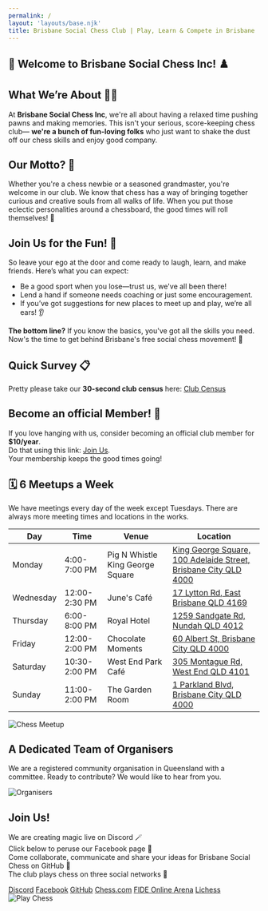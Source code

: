 ```yaml
---
permalink: /
layout: 'layouts/base.njk'
title: Brisbane Social Chess Club | Play, Learn & Compete in Brisbane
---
```


<section class="px-4 max-w-3xl">
  <h1 class="text-center text-2xl md:text-3xl font-bold mb-6">
    <span aria-hidden="true">🎉</span> Welcome to Brisbane Social Chess Inc! <span aria-hidden="true">♟️</span>
  </h1>
  <h2 class="text-center text-xl md:text-2xl font-semibold text-indigo-200 mb-3">What We’re About <span aria-hidden="true">🧑‍🎨</span></h2>
  <p class="text-center text-white/90 text-base md:text-lg mb-6">
    At <strong>Brisbane Social Chess Inc</strong>, we're all about having a relaxed time pushing pawns and making memories.
    This isn't your serious, score-keeping chess club— <strong>we're a bunch of fun-loving folks</strong> who just want to shake
    the dust off our chess skills and enjoy good company.
  </p>
  <h2 class="text-center text-xl md:text-2xl font-semibold text-indigo-200 mb-3">Our Motto? <span aria-hidden="true">🎯</span></h2>
  <p class="text-center text-white/90 text-base md:text-lg mb-6">
    Whether you're a chess newbie or a seasoned grandmaster, you're welcome in our club. We know that chess has a way of bringing
    together curious and creative souls from all walks of life. When you put those eclectic personalities around a chessboard, the
    good times will roll themselves! <span aria-hidden="true">🎊</span>
  </p>
  <h2 class="text-center text-xl md:text-2xl font-semibold text-indigo-200 mb-3">Join Us for the Fun! <span aria-hidden="true">🤝</span></h2>
  <p class="text-center text-white/90 text-base md:text-lg mb-4">
    So leave your ego at the door and come ready to laugh, learn, and make friends. Here’s what you can expect:
  </p>
  <ul class="list-disc list-inside text-white/90 mb-6 space-y-2">
    <li>Be a good sport when you lose—trust us, we've all been there!</li>
    <li>Lend a hand if someone needs coaching or just some encouragement.</li>
    <li>If you’ve got suggestions for new places to meet up and play, we’re all ears! <span aria-hidden="true">👂</span></li>
  </ul>
  <p class="text-center text-white/90 text-base md:text-lg mb-6">
    <strong>The bottom line?</strong> If you know the basics, you've got all the skills you need. Now's the time to get behind
    Brisbane's free social chess movement! <span aria-hidden="true">🙌</span>
  </p>
  <h2 class="text-center text-xl md:text-2xl font-semibold text-indigo-200 mb-3">Quick Survey <span aria-hidden="true">📋</span></h2>
  <p class="text-center text-white/90 text-base md:text-lg mb-6">
    Pretty please take our <strong>30-second club census</strong> here: <a href="https://goo.gl/VQGmes" class="text-[#a09de1] hover:text-[#b7b4ed] underline">Club Census</a>
  </p>
  <h2 class="text-center text-xl md:text-2xl font-semibold text-indigo-200 mb-3">Become an official Member! <span aria-hidden="true">🎈</span></h2>
  <p class="text-center text-white/90 text-base md:text-lg">
    If you love hanging with us, consider becoming an official club member for <strong>$10/year</strong>.
    <br />
    Do that using this link:
    <a href="https://app.joinit.com/o/brisbane-social-chess" class="text-[#a09de1] hover:text-[#b7b4ed] underline">Join Us</a>.
    <br />
    Your membership keeps the good times going!
  </p>
</section>

<section class="px-4 max-w-3xl">
  <h2 class="text-center text-xl md:text-2xl font-semibold mb-6"><span aria-hidden="true">🗓️</span> 6 Meetups a Week</h2>
  <p class="text-center text-white/90 text-base md:text-lg mb-6">
    We have meetings every day of the week except Tuesdays. There are always more meeting times and locations in the works.
  </p>
  <div class="overflow-x-auto mb-6">
    <table class="min-w-full border border-gray-300 text-left text-white/90">
      <thead class="bg-indigo-900 text-white text-center">
        <tr>
          <th class="px-4 py-2">Day</th>
          <th class="px-4 py-2">Time</th>
          <th class="px-4 py-2">Venue</th>
          <th class="px-4 py-2">Location</th>
        </tr>
      </thead>
      <tbody>
        <tr class="border-t border-gray-500">
          <td class="px-4 py-2">Monday</td>
          <td class="px-4 py-2">4:00-7:00 PM</td>
          <td class="px-4 py-2 font-semibold">Pig N Whistle King George Square</td>
          <td class="px-4 py-2">
            <a href="https://www.google.com/maps/search/?api=1&query=Pig+N+Whistle+King+George+Square%2C+100+Adelaide+Street%2C+Brisbane+City+QLD+4000"
              target="_blank"
              rel="noopener noreferrer"
              class="text-[#a09de1] hover:text-[#b7b4ed] underline">
              King George Square, 100 Adelaide Street, Brisbane City QLD 4000
            </a>
          </td>
        </tr>
        <tr class="border-t border-gray-500">
          <td class="px-4 py-2">Wednesday</td>
          <td class="px-4 py-2">12:00-2:30 PM</td>
          <td class="px-4 py-2 font-semibold">June's Café</td>
          <td class="px-4 py-2">
            <a href="https://www.google.com/maps/search/?api=1&query=June%27s+Cafe%2C+17+Lytton+Rd%2C+East+Brisbane+QLD+4169"
              target="_blank"
              rel="noopener noreferrer"
              class="text-[#a09de1] hover:text-[#b7b4ed] underline">
              17 Lytton Rd, East Brisbane QLD 4169
            </a>
          </td>
        </tr>
        <tr class="border-t border-gray-500">
          <td class="px-4 py-2">Thursday</td>
          <td class="px-4 py-2">6:00-8:00 PM</td>
          <td class="px-4 py-2 font-semibold">Royal Hotel</td>
          <td class="px-4 py-2">
            <a href="https://www.google.com/maps/search/?api=1&query=Royal+Hotel%2C+1259+Sandgate+Rd%2C+Nundah+QLD+4012"
              target="_blank"
              rel="noopener noreferrer"
              class="text-[#a09de1] hover:text-[#b7b4ed] underline">
              1259 Sandgate Rd, Nundah QLD 4012
            </a>
          </td>
        </tr>
        <tr class="border-t border-gray-500">
          <td class="px-4 py-2">Friday</td>
          <td class="px-4 py-2">12:00-2:00 PM</td>
          <td class="px-4 py-2 font-semibold">Chocolate Moments</td>
          <td class="px-4 py-2">
            <a href="https://www.google.com/maps/search/?api=1&query=Chocolate+Moments%2C+60+Albert+St%2C+Brisbane+City+QLD+4000"
              target="_blank"
              rel="noopener noreferrer"
              class="text-[#a09de1] hover:text-[#b7b4ed] underline">
              60 Albert St, Brisbane City QLD 4000
            </a>
          </td>
        </tr>
        <tr class="border-t border-gray-500">
          <td class="px-4 py-2">Saturday</td>
          <td class="px-4 py-2">10:30-2:00 PM</td>
          <td class="px-4 py-2 font-semibold">West End Park Café</td>
          <td class="px-4 py-2">
            <a href="https://www.google.com/maps/search/?api=1&query=West+End+Park+Cafe%2C+305+Montague+Rd%2C+West+End+QLD+4101"
              target="_blank"
              rel="noopener noreferrer"
              class="text-[#a09de1] hover:text-[#b7b4ed] underline">
              305 Montague Rd, West End QLD 4101
            </a>
          </td>
        </tr>
        <tr class="border-t border-gray-500">
          <td class="px-4 py-2">Sunday</td>
          <td class="px-4 py-2">11:00-2:00 PM</td>
          <td class="px-4 py-2 font-semibold">The Garden Room</td>
          <td class="px-4 py-2">
            <a href="https://www.google.com/maps/search/?api=1&query=The+Garden+Room%2C+1+Parkland+Blvd%2C+Brisbane+City+QLD+4000"
              target="_blank"
              rel="noopener noreferrer"
              class="text-[#a09de1] hover:text-[#b7b4ed] underline">
              1 Parkland Blvd, Brisbane City QLD 4000
            </a>
          </td>
        </tr>
      </tbody>
    </table>
  </div>
  <img src="{{ '/assets/locations.jpg' | url }}" alt="Chess Meetup" class="mx-auto rounded-lg w-full md:w-3/4" />
</section>

<section class="px-4 max-w-3xl text-center">
  <h2 class="text-xl md:text-2xl font-semibold mb-4">A Dedicated Team of Organisers</h2>
  <p class="text-white/90 mb-6">We are a registered community organisation in Queensland with a committee. Ready to contribute? We would like to hear from you.</p>
  <img src="{{ '/assets/organisers.jpg' | url }}" alt="Organisers" class="mx-auto rounded-lg w-full md:w-3/4" />
</section>

<section class="px-4 max-w-3xl text-center">
  <h2 class="text-xl md:text-2xl font-semibold mb-4">Join Us!</h2>
  <p class="text-white/90 mb-6">
    We are creating magic live on Discord <span aria-hidden="true">🪄</span><br/>
    Click below to peruse our Facebook page <span aria-hidden="true">📄</span><br/>
    Come collaborate, communicate and share your ideas for Brisbane Social Chess on GitHub <span aria-hidden="true">🚀</span><br/>
    The club plays chess on three social networks <span aria-hidden="true">💃</span>
  </p>
  <div class="flex flex-col md:flex-row flex-wrap justify-center gap-4 mb-6">
    <a href="https://discord.com/invite/JWBKhQmzvD" class="px-6 py-3 bg-indigo-900 hover:bg-indigo-500 rounded-full font-bold shadow-md transition">Discord</a>
    <a href="https://www.facebook.com/BrisbaneSocialChess/" class="px-6 py-3 bg-indigo-900 hover:bg-indigo-500 rounded-full font-bold shadow-md transition">Facebook</a>
    <a href="https://github.com/brisbanesocialchess" class="px-6 py-3 bg-indigo-900 hover:bg-indigo-500 rounded-full font-bold shadow-md transition">GitHub</a>
    <a href="https://www.chess.com/club/brisbane-social-chess" class="px-6 py-3 bg-indigo-900 hover:bg-indigo-500 rounded-full font-bold shadow-md transition">Chess.com</a>
    <a href="https://worldchess.com/community/bsc" class="px-6 py-3 bg-indigo-900 hover:bg-indigo-500 rounded-full font-bold shadow-md transition">FIDE Online Arena</a>
    <a href="https://lichess.org/team/brisbane-social-chess" class="px-6 py-3 bg-indigo-900 hover:bg-indigo-500 rounded-full font-bold shadow-md transition">Lichess</a>
  </div>
  <img src="{{ '/assets/background-smaller.jpg' | url }}" alt="Play Chess" class="mx-auto rounded-lg w-full md:w-3/4" />
</section>
